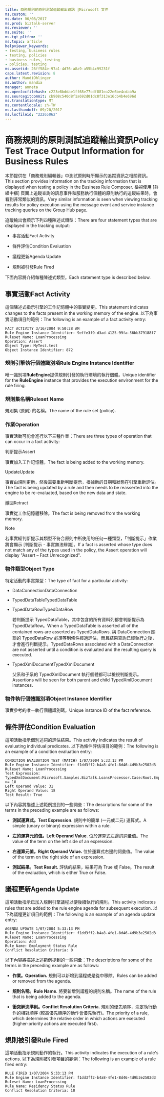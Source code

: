 ```yaml
---
title: 商務規則的原則測試追蹤輸出資訊 |Microsoft 文件
ms.custom: ''
ms.date: 06/08/2017
ms.prod: biztalk-server
ms.reviewer: ''
ms.suite: ''
ms.tgt_pltfrm: ''
ms.topic: article
helpviewer_keywords:
- testing, business rules
- testing, policies
- business rules, testing
- policies, testing
ms.assetid: 26ff584e-97a1-4d76-a8a9-a55b4c99231f
caps.latest.revision: 8
author: MandiOhlinger
ms.author: mandia
manager: anneta
ms.openlocfilehash: c223e8bddae1ff68e77cdf881ea22e6be4cdab9a
ms.sourcegitcommit: cb908c540d8f1a692d01dc8f313e16cb4b4e696d
ms.translationtype: MT
ms.contentlocale: zh-TW
ms.lasthandoff: 09/20/2017
ms.locfileid: "22265062"
---
```

# <a name="policy-test-trace-output-information-for-business-rules"></a><span data-ttu-id="76552-102">商務規則的原則測試追蹤輸出資訊</span><span class="sxs-lookup"><span data-stu-id="76552-102">Policy Test Trace Output Information for Business Rules</span></span>
<span data-ttu-id="76552-103">本節提供在「商務規則編輯器」中測試原則時所顯示的追蹤資訊之相關資訊。</span><span class="sxs-lookup"><span data-stu-id="76552-103">This section provides information on the tracking information that is displayed when testing a policy in the Business Rule Composer.</span></span> <span data-ttu-id="76552-104">檢視使用 [群組中樞] 頁面上追蹤查詢的訊息事件和服務執行個體的原則執行的追蹤結果時，會看到非常類似的資訊。</span><span class="sxs-lookup"><span data-stu-id="76552-104">Very similar information is seen when viewing tracking results for policy execution using the message event and service instance tracking queries on the Group Hub page.</span></span>  
  
 <span data-ttu-id="76552-105">追蹤輸出會顯示下列四種陳述式類型：</span><span class="sxs-lookup"><span data-stu-id="76552-105">There are four statement types that are displayed in the tracking output:</span></span>  
  
-   <span data-ttu-id="76552-106">事實活動</span><span class="sxs-lookup"><span data-stu-id="76552-106">Fact Activity</span></span>  
  
-   <span data-ttu-id="76552-107">條件評估</span><span class="sxs-lookup"><span data-stu-id="76552-107">Condition Evaluation</span></span>  
  
-   <span data-ttu-id="76552-108">議程更新</span><span class="sxs-lookup"><span data-stu-id="76552-108">Agenda Update</span></span>  
  
-   <span data-ttu-id="76552-109">規則被引發</span><span class="sxs-lookup"><span data-stu-id="76552-109">Rule Fired</span></span>  
  
 <span data-ttu-id="76552-110">下面內容將介紹每種陳述式類型。</span><span class="sxs-lookup"><span data-stu-id="76552-110">Each statement type is described below.</span></span>  
  
## <a name="fact-activity"></a><span data-ttu-id="76552-111">事實活動</span><span class="sxs-lookup"><span data-stu-id="76552-111">Fact Activity</span></span>  
 <span data-ttu-id="76552-112">這個陳述式指示引擎的工作記憶體中的事實變更。</span><span class="sxs-lookup"><span data-stu-id="76552-112">This statement indicates changes to the facts present in the working memory of the engine.</span></span> <span data-ttu-id="76552-113">以下為事實活動項目的範例：</span><span class="sxs-lookup"><span data-stu-id="76552-113">The following is an example of a fact activity entry:</span></span>  
  
```  
FACT ACTIVITY 3/16/2004 9:50:28 AM  
Rule Engine Instance Identifier: 9effe3f9-d3ad-4125-99fa-56bb379188f7  
Ruleset Name: LoanProcessing  
Operation: Assert  
Object Type: MyTest.test  
Object Instance Identifier: 872  
```  
  
### <a name="rule-engine-instance-identifier"></a><span data-ttu-id="76552-114">規則引擎執行個體識別項</span><span class="sxs-lookup"><span data-stu-id="76552-114">Rule Engine Instance Identifier</span></span>  
 <span data-ttu-id="76552-115">唯一識別項**RuleEngine**提供規則引發的執行環境的執行個體。</span><span class="sxs-lookup"><span data-stu-id="76552-115">Unique identifier for the **RuleEngine** instance that provides the execution environment for the rule firing.</span></span>  
  
### <a name="ruleset-name"></a><span data-ttu-id="76552-116">規則集名稱</span><span class="sxs-lookup"><span data-stu-id="76552-116">Ruleset Name</span></span>  
 <span data-ttu-id="76552-117">規則集 (原則) 的名稱。</span><span class="sxs-lookup"><span data-stu-id="76552-117">The name of the rule set (policy).</span></span>  
  
### <a name="operation"></a><span data-ttu-id="76552-118">作業</span><span class="sxs-lookup"><span data-stu-id="76552-118">Operation</span></span>  
 <span data-ttu-id="76552-119">事實活動可能會進行以下三種作業：</span><span class="sxs-lookup"><span data-stu-id="76552-119">There are three types of operation that can occur in a fact activity:</span></span>  
  
 <span data-ttu-id="76552-120">判斷提示</span><span class="sxs-lookup"><span data-stu-id="76552-120">Assert</span></span>  
  
 <span data-ttu-id="76552-121">事實加入工作記憶體。</span><span class="sxs-lookup"><span data-stu-id="76552-121">The fact is being added to the working memory.</span></span>  
  
 <span data-ttu-id="76552-122">Update</span><span class="sxs-lookup"><span data-stu-id="76552-122">Update</span></span>  
  
 <span data-ttu-id="76552-123">事實由規則更新，然後需要重新判斷提示，根據新的日期和狀態在引擎重新評估。</span><span class="sxs-lookup"><span data-stu-id="76552-123">The fact is being updated by a rule and then needs to be reasserted into the engine to be re-evaluated, based on the new data and state.</span></span>  
  
 <span data-ttu-id="76552-124">撤回</span><span class="sxs-lookup"><span data-stu-id="76552-124">Retract</span></span>  
  
 <span data-ttu-id="76552-125">事實從工作記憶體移除。</span><span class="sxs-lookup"><span data-stu-id="76552-125">The fact is being removed from the working memory.</span></span>  
  
> [!NOTE]
>  <span data-ttu-id="76552-126">若事實經判斷提示其類型不符合原則中所使用的任何一種類型，「判斷提示」作業將會顯示 [判斷提示 - 事實無法辨識]。</span><span class="sxs-lookup"><span data-stu-id="76552-126">If a fact is asserted whose type does not match any of the types used in the policy, the Assert operation will display "Assert – Fact Unrecognized".</span></span>  
  
### <a name="object-type"></a><span data-ttu-id="76552-127">物件類型</span><span class="sxs-lookup"><span data-stu-id="76552-127">Object Type</span></span>  
 <span data-ttu-id="76552-128">特定活動的事實類型：</span><span class="sxs-lookup"><span data-stu-id="76552-128">The type of fact for a particular activity:</span></span>  
  
-   <span data-ttu-id="76552-129">DataConnection</span><span class="sxs-lookup"><span data-stu-id="76552-129">DataConnection</span></span>  
  
-   <span data-ttu-id="76552-130">TypedDataTable</span><span class="sxs-lookup"><span data-stu-id="76552-130">TypedDataTable</span></span>  
  
-   <span data-ttu-id="76552-131">TypedDataRow</span><span class="sxs-lookup"><span data-stu-id="76552-131">TypedDataRow</span></span>  
  
     <span data-ttu-id="76552-132">若判斷提示 TypedDataTable，其中包含的所有資料列都會判斷提示為 TypedDataRow。</span><span class="sxs-lookup"><span data-stu-id="76552-132">When a TypedDataTable is asserted all of the contained rows are asserted as TypedDataRows.</span></span>  <span data-ttu-id="76552-133">與 DataConnection 關聯的 TypedDataRow 必須等到條件經過評估，而且結果查詢已經執行之後，才會進行判斷提示。</span><span class="sxs-lookup"><span data-stu-id="76552-133">TypedDataRows associated with a DataConnection are not asserted until a condition is evaluated and the resulting query is executed.</span></span>  
  
-   <span data-ttu-id="76552-134">TypedXmlDocument</span><span class="sxs-lookup"><span data-stu-id="76552-134">TypedXmlDocument</span></span>  
  
     <span data-ttu-id="76552-135">父系和子系的 TypedXmlDocument 執行個體都可以檢視判斷提示。</span><span class="sxs-lookup"><span data-stu-id="76552-135">Assertions will be seen for both parent and child TypedXmlDocument instances.</span></span>  
  
### <a name="object-instance-identifier"></a><span data-ttu-id="76552-136">物件執行個體識別項</span><span class="sxs-lookup"><span data-stu-id="76552-136">Object Instance Identifier</span></span>  
 <span data-ttu-id="76552-137">事實參考的唯一執行個體識別碼。</span><span class="sxs-lookup"><span data-stu-id="76552-137">Unique instance ID of the fact reference.</span></span>  
  
## <a name="condition-evaluation"></a><span data-ttu-id="76552-138">條件評估</span><span class="sxs-lookup"><span data-stu-id="76552-138">Condition Evaluation</span></span>  
 <span data-ttu-id="76552-139">這項活動指示個別述詞的評估結果。</span><span class="sxs-lookup"><span data-stu-id="76552-139">This activity indicates the result of evaluating individual predicates.</span></span> <span data-ttu-id="76552-140">以下為條件評估項目的範例：</span><span class="sxs-lookup"><span data-stu-id="76552-140">The following is an example of a condition evaluation entry:</span></span>  
  
```  
CONDITION EVALUATION TEST (MATCH) 1/07/2004 5:33:13 PM  
Rule Engine Instance Identifier: f1dd3ff2-b4a8-4fe1-8d46-4d9b3e2502d3  
Ruleset Name: LoanProcessing  
Test Expression: TypedXmlDocument:Microsoft.Samples.BizTalk.LoansProcessor.Case:Root.EmploymentType/TimeInMonths >= 18  
Left Operand Value: 31  
Right Operand Value: 18  
Test Result: True  
```  
  
 <span data-ttu-id="76552-141">以下內容將描述上述範例提到的一些詞彙：</span><span class="sxs-lookup"><span data-stu-id="76552-141">The descriptions for some of the terms in the preceding example are as follows:</span></span>  
  
-   <span data-ttu-id="76552-142">**測試運算式。**</span><span class="sxs-lookup"><span data-stu-id="76552-142">**Test Expression.**</span></span> <span data-ttu-id="76552-143">規則中的簡單 (一元或二元) 運算式。</span><span class="sxs-lookup"><span data-stu-id="76552-143">A simple (unary or binary) expression within a rule.</span></span>  
  
-   <span data-ttu-id="76552-144">**左的運算元的值。**</span><span class="sxs-lookup"><span data-stu-id="76552-144">**Left Operand Value.**</span></span> <span data-ttu-id="76552-145">位於運算式左邊的詞彙值。</span><span class="sxs-lookup"><span data-stu-id="76552-145">The value of the term on the left side of an expression.</span></span>  
  
-   <span data-ttu-id="76552-146">**右運算元值。**</span><span class="sxs-lookup"><span data-stu-id="76552-146">**Right Operand Value.**</span></span> <span data-ttu-id="76552-147">位於運算式右邊的詞彙值。</span><span class="sxs-lookup"><span data-stu-id="76552-147">The value of the term on the right side of an expression.</span></span>  
  
-   <span data-ttu-id="76552-148">**測試結果。**</span><span class="sxs-lookup"><span data-stu-id="76552-148">**Test Result.**</span></span> <span data-ttu-id="76552-149">評估的結果，結果可為 True 或 False。</span><span class="sxs-lookup"><span data-stu-id="76552-149">The result of the evaluation, which is either True or False.</span></span>  
  
## <a name="agenda-update"></a><span data-ttu-id="76552-150">議程更新</span><span class="sxs-lookup"><span data-stu-id="76552-150">Agenda Update</span></span>  
 <span data-ttu-id="76552-151">這項活動指示已加入規則引擎議程以便後續執行的規則。</span><span class="sxs-lookup"><span data-stu-id="76552-151">This activity indicates rules that are added to the rule engine agenda for subsequent execution.</span></span> <span data-ttu-id="76552-152">以下為議程更新項目的範例：</span><span class="sxs-lookup"><span data-stu-id="76552-152">The following is an example of an agenda update entry:</span></span>  
  
```  
AGENDA UPDATE 1/07/2004 5:33:13 PM  
Rule Engine Instance Identifier: f1dd3ff2-b4a8-4fe1-8d46-4d9b3e2502d3  
Ruleset Name: LoanProcessing  
Operation: Add  
Rule Name: Employment Status Rule  
Conflict Resolution Criteria: 0  
```  
  
 <span data-ttu-id="76552-153">以下內容將描述上述範例提到的一些詞彙：</span><span class="sxs-lookup"><span data-stu-id="76552-153">The descriptions for some of the terms in the preceding example are as follows:</span></span>  
  
-   <span data-ttu-id="76552-154">**作業。**</span><span class="sxs-lookup"><span data-stu-id="76552-154">**Operation.**</span></span> <span data-ttu-id="76552-155">規則可以新增到議程或是從中移除。</span><span class="sxs-lookup"><span data-stu-id="76552-155">Rules can be added or removed from the agenda.</span></span>  
  
-   <span data-ttu-id="76552-156">**規則名稱。**</span><span class="sxs-lookup"><span data-stu-id="76552-156">**Rule Name.**</span></span> <span data-ttu-id="76552-157">將要新增到議程的規則名稱。</span><span class="sxs-lookup"><span data-stu-id="76552-157">The name of the rule that is being added to the agenda.</span></span>  
  
-   <span data-ttu-id="76552-158">**衝突解決準則。**</span><span class="sxs-lookup"><span data-stu-id="76552-158">**Conflict Resolution Criteria.**</span></span> <span data-ttu-id="76552-159">規則的優先順序，決定執行動作的相對順序 (較高優先順序的動作會優先執行)。</span><span class="sxs-lookup"><span data-stu-id="76552-159">The priority of a rule, which determines the relative order in which actions are executed (higher-priority actions are executed first).</span></span>  
  
## <a name="rule-fired"></a><span data-ttu-id="76552-160">規則被引發</span><span class="sxs-lookup"><span data-stu-id="76552-160">Rule Fired</span></span>  
 <span data-ttu-id="76552-161">這項活動指示規則動作的執行。</span><span class="sxs-lookup"><span data-stu-id="76552-161">This activity indicates the execution of a rule's actions.</span></span> <span data-ttu-id="76552-162">以下為規則被引發項目的範例：</span><span class="sxs-lookup"><span data-stu-id="76552-162">The following is an example of a rule fired entry:</span></span>  
  
```  
RULE FIRED 1/07/2004 5:33:13 PM  
Rule Engine Instance Identifier: f1dd3ff2-b4a8-4fe1-8d46-4d9b3e2502d3  
Ruleset Name: LoanProcessing  
Rule Name: Residency Status Rule  
Conflict Resolution Criteria: 10  
```